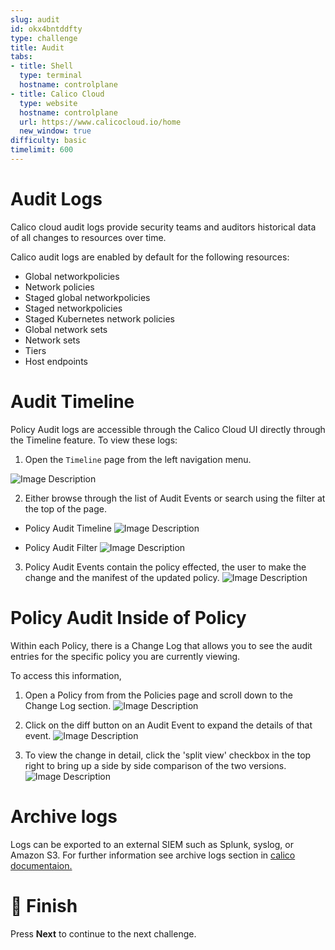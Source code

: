 ```yaml
---
slug: audit
id: okx4bntddfty
type: challenge
title: Audit
tabs:
- title: Shell
  type: terminal
  hostname: controlplane
- title: Calico Cloud
  type: website
  hostname: controlplane
  url: https://www.calicocloud.io/home
  new_window: true
difficulty: basic
timelimit: 600
---
```


Audit Logs
===============

Calico cloud audit logs provide security teams and auditors historical data of all changes to resources over time.

Calico audit logs are enabled by default for the following resources:

- Global networkpolicies
- Network policies
- Staged global networkpolicies
- Staged networkpolicies
- Staged Kubernetes network policies
- Global network sets
- Network sets
- Tiers
- Host endpoints

Audit Timeline
===============

Policy Audit logs are accessible through the Calico Cloud UI directly through the Timeline feature. To view these logs:

1. Open the `Timeline` page from the left navigation menu.

![Image Description](../assets/menu.png)

2. Either browse through the list of Audit Events or search using the filter at the top of the page.

- Policy Audit Timeline
![Image Description](../assets/timeline.png)

- Policy Audit Filter
![Image Description](../assets/timeline-filter.png)

3. Policy Audit Events contain the policy effected, the user to make the change and the manifest of the updated policy.
![Image Description](../assets/policy-audit.png)

Policy Audit Inside of Policy
===============

Within each Policy, there is a Change Log that allows you to see the audit entries for the specific policy you are currently viewing.

To access this information,

1. Open a Policy from from the Policies page and scroll down to the Change Log section.
![Image Description](../assets/policy-history.png)

2. Click on the diff button on an Audit Event to expand the details of that event.
![Image Description](../assets/policy-history-2.png)

3. To view the change in detail, click the 'split view' checkbox in the top right to bring up a side by side comparison of the two versions.
![Image Description](../assets/policy-diff.png)

Archive logs
===============

Logs can be exported to an external SIEM such as Splunk, syslog, or Amazon S3. For further information see archive logs section in [calico documentaion.](https://docs.tigera.io/v3.14/visibility/elastic/archive-storage) 

🏁 Finish
=========

Press **Next** to continue to the next challenge.
